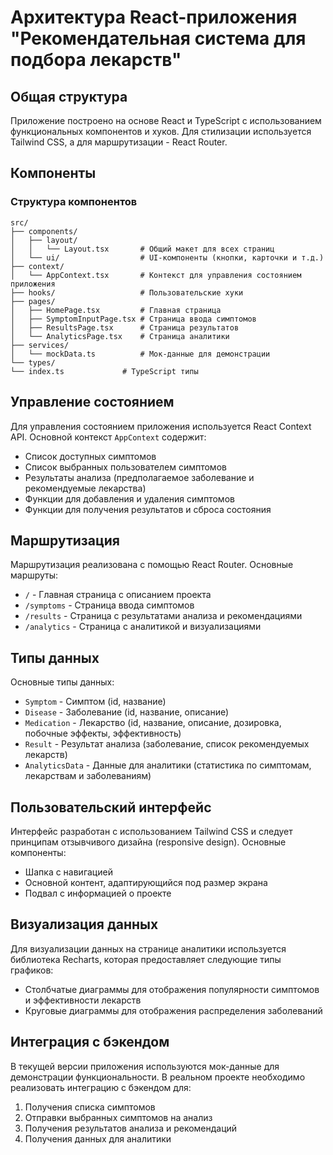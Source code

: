 # Архитектура React-приложения "Рекомендательная система для подбора лекарств"

## Общая структура

Приложение построено на основе React и TypeScript с использованием функциональных компонентов и хуков. Для стилизации используется Tailwind CSS, а для маршрутизации - React Router.

## Компоненты

### Структура компонентов

```
src/
├── components/
│   ├── layout/
│   │   └── Layout.tsx       # Общий макет для всех страниц
│   └── ui/                  # UI-компоненты (кнопки, карточки и т.д.)
├── context/
│   └── AppContext.tsx       # Контекст для управления состоянием приложения
├── hooks/                   # Пользовательские хуки
├── pages/
│   ├── HomePage.tsx         # Главная страница
│   ├── SymptomInputPage.tsx # Страница ввода симптомов
│   ├── ResultsPage.tsx      # Страница результатов
│   └── AnalyticsPage.tsx    # Страница аналитики
├── services/
│   └── mockData.ts          # Мок-данные для демонстрации
└── types/
└── index.ts             # TypeScript типы
```

## Управление состоянием

Для управления состоянием приложения используется React Context API. Основной контекст `AppContext` содержит:

- Список доступных симптомов
- Список выбранных пользователем симптомов
- Результаты анализа (предполагаемое заболевание и рекомендуемые лекарства)
- Функции для добавления и удаления симптомов
- Функции для получения результатов и сброса состояния

## Маршрутизация

Маршрутизация реализована с помощью React Router. Основные маршруты:

- `/` - Главная страница с описанием проекта
- `/symptoms` - Страница ввода симптомов
- `/results` - Страница с результатами анализа и рекомендациями
- `/analytics` - Страница с аналитикой и визуализациями

## Типы данных

Основные типы данных:

- `Symptom` - Симптом (id, название)
- `Disease` - Заболевание (id, название, описание)
- `Medication` - Лекарство (id, название, описание, дозировка, побочные эффекты, эффективность)
- `Result` - Результат анализа (заболевание, список рекомендуемых лекарств)
- `AnalyticsData` - Данные для аналитики (статистика по симптомам, лекарствам и заболеваниям)

## Пользовательский интерфейс

Интерфейс разработан с использованием Tailwind CSS и следует принципам отзывчивого дизайна (responsive design). Основные компоненты:

- Шапка с навигацией
- Основной контент, адаптирующийся под размер экрана
- Подвал с информацией о проекте

## Визуализация данных

Для визуализации данных на странице аналитики используется библиотека Recharts, которая предоставляет следующие типы графиков:

- Столбчатые диаграммы для отображения популярности симптомов и эффективности лекарств
- Круговые диаграммы для отображения распределения заболеваний

## Интеграция с бэкендом

В текущей версии приложения используются мок-данные для демонстрации функциональности. В реальном проекте необходимо реализовать интеграцию с бэкендом для:

1. Получения списка симптомов
2. Отправки выбранных симптомов на анализ
3. Получения результатов анализа и рекомендаций
4. Получения данных для аналитики

